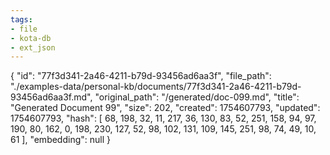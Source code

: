 ```yaml
---
tags:
- file
- kota-db
- ext_json
---
```

{
  "id": "77f3d341-2a46-4211-b79d-93456ad6aa3f",
  "file_path": "./examples-data/personal-kb/documents/77f3d341-2a46-4211-b79d-93456ad6aa3f.md",
  "original_path": "/generated/doc-099.md",
  "title": "Generated Document 99",
  "size": 202,
  "created": 1754607793,
  "updated": 1754607793,
  "hash": [
    68,
    198,
    32,
    11,
    217,
    36,
    130,
    83,
    52,
    251,
    158,
    94,
    97,
    190,
    80,
    162,
    0,
    198,
    230,
    127,
    52,
    98,
    102,
    131,
    109,
    145,
    251,
    98,
    74,
    49,
    10,
    61
  ],
  "embedding": null
}